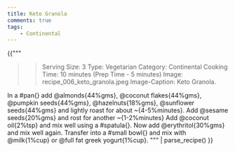 ```yaml
---
title: Keto Granola
comments: true
tags:
    - Continental
---
```


{{"""
>> Serving Size: 3
>> Type: Vegetarian
>> Category: Continental
>> Cooking Time: 10 minutes (Prep Time - 5 minutes)
>> Image: recipe_006_keto_granola.jpeg
>> Image-Caption: Keto Granola.

In a #pan{} add @almonds{44%gms}, @coconut flakes{44%gms}, @pumpkin seeds{44%gms}, @hazelnuts{18%gms}, @sunflower seeds{44%gms} and lightly roast for about ~{4-5%minutes}.
Add @sesame seeds{20%gms} and rost for another ~{1-2%minutes}
Add @coconut oil{2%tsp} and mix well using a #spatula{}.
Now add @erythritol{30%gms} and mix well again.
Transfer into a #small bowl{} and mix with @milk{1%cup} or @full fat greek yogurt{1%cup}.
""" | parse_recipe() }}